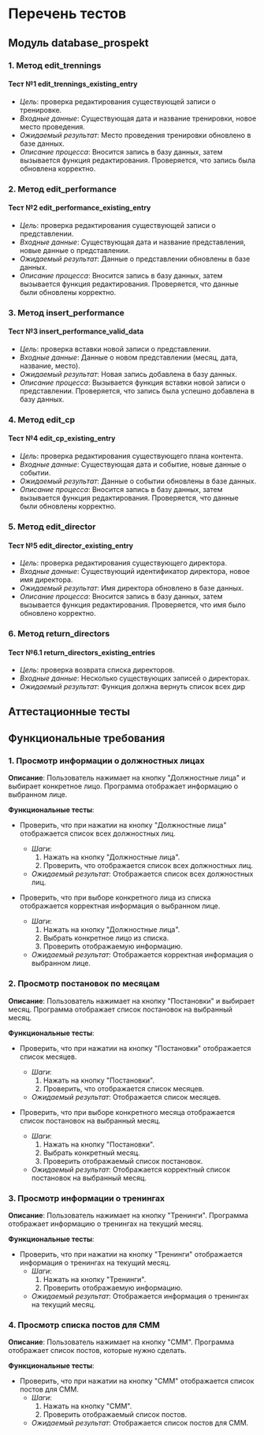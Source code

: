 # Перечень тестов

## Модуль database_prospekt

### 1. Метод edit_trennings

#### Тест №1 edit_trennings_existing_entry
* _Цель_: проверка редактирования существующей записи о тренировке.
* _Входные данные_: Существующая дата и название тренировки, новое место проведения.
* _Ожидаемый результат_: Место проведения тренировки обновлено в базе данных.
* _Описание процесса_: Вносится запись в базу данных, затем вызывается функция редактирования. Проверяется, что запись была обновлена корректно.


### 2. Метод edit_performance

#### Тест №2 edit_performance_existing_entry
* _Цель_: проверка редактирования существующей записи о представлении.
* _Входные данные_: Существующая дата и название представления, новые данные о представлении.
* _Ожидаемый результат_: Данные о представлении обновлены в базе данных.
* _Описание процесса_: Вносится запись в базу данных, затем вызывается функция редактирования. Проверяется, что данные были обновлены корректно.


### 3. Метод insert_performance

#### Тест №3 insert_performance_valid_data
* _Цель_: проверка вставки новой записи о представлении.
* _Входные данные_: Данные о новом представлении (месяц, дата, название, место).
* _Ожидаемый результат_: Новая запись добавлена в базу данных.
* _Описание процесса_: Вызывается функция вставки новой записи о представлении. Проверяется, что запись была успешно добавлена в базу данных.

### 4. Метод edit_cp

#### Тест №4 edit_cp_existing_entry
* _Цель_: проверка редактирования существующего плана контента.
* _Входные данные_: Существующая дата и событие, новые данные о событии.
* _Ожидаемый результат_: Данные о событии обновлены в базе данных.
* _Описание процесса_: Вносится запись в базу данных, затем вызывается функция редактирования. Проверяется, что данные были обновлены корректно.


### 5. Метод edit_director

#### Тест №5 edit_director_existing_entry
* _Цель_: проверка редактирования существующего директора.
* _Входные данные_: Существующий идентификатор директора, новое имя директора.
* _Ожидаемый результат_: Имя директора обновлено в базе данных.
* _Описание процесса_: Вносится запись в базу данных, затем вызывается функция редактирования. Проверяется, что имя было обновлено корректно.


### 6. Метод return_directors

#### Тест №6.1 return_directors_existing_entries
* _Цель_: проверка возврата списка директоров.
* _Входные данные_: Несколько существующих записей о директорах.
* _Ожидаемый результат_: Функция должна вернуть список всех дир


## Аттестационные тесты

## Функциональные требования

### 1. Просмотр информации о должностных лицах

**Описание**: Пользователь нажимает на кнопку "Должностные лица" и выбирает конкретное лицо. Программа отображает информацию о выбранном лице.

**Функциональные тесты**:
- Проверить, что при нажатии на кнопку "Должностные лица" отображается список всех должностных лиц.
  - *Шаги*:
    1. Нажать на кнопку "Должностные лица".
    2. Проверить, что отображается список всех должностных лиц.
  - *Ожидаемый результат*: Отображается список всех должностных лиц.
  
- Проверить, что при выборе конкретного лица из списка отображается корректная информация о выбранном лице.
  - *Шаги*:
    1. Нажать на кнопку "Должностные лица".
    2. Выбрать конкретное лицо из списка.
    3. Проверить отображаемую информацию.
  - *Ожидаемый результат*: Отображается корректная информация о выбранном лице.

### 2. Просмотр постановок по месяцам

**Описание**: Пользователь нажимает на кнопку "Постановки" и выбирает месяц. Программа отображает список постановок на выбранный месяц.

**Функциональные тесты**:
- Проверить, что при нажатии на кнопку "Постановки" отображается список месяцев.
  - *Шаги*:
    1. Нажать на кнопку "Постановки".
    2. Проверить, что отображается список месяцев.
  - *Ожидаемый результат*: Отображается список месяцев.
  
- Проверить, что при выборе конкретного месяца отображается список постановок на выбранный месяц.
  - *Шаги*:
    1. Нажать на кнопку "Постановки".
    2. Выбрать конкретный месяц.
    3. Проверить отображаемый список постановок.
  - *Ожидаемый результат*: Отображается корректный список постановок на выбранный месяц.

### 3. Просмотр информации о тренингах

**Описание**: Пользователь нажимает на кнопку "Тренинги". Программа отображает информацию о тренингах на текущий месяц.

**Функциональные тесты**:
- Проверить, что при нажатии на кнопку "Тренинги" отображается информация о тренингах на текущий месяц.
  - *Шаги*:
    1. Нажать на кнопку "Тренинги".
    2. Проверить отображаемую информацию.
  - *Ожидаемый результат*: Отображается информация о тренингах на текущий месяц.

### 4. Просмотр списка постов для СММ

**Описание**: Пользователь нажимает на кнопку "СММ". Программа отображает список постов, которые нужно сделать.

**Функциональные тесты**:
- Проверить, что при нажатии на кнопку "СММ" отображается список постов для СММ.
  - *Шаги*:
    1. Нажать на кнопку "СММ".
    2. Проверить отображаемый список постов.
  - *Ожидаемый результат*: Отображается список постов для СММ.
